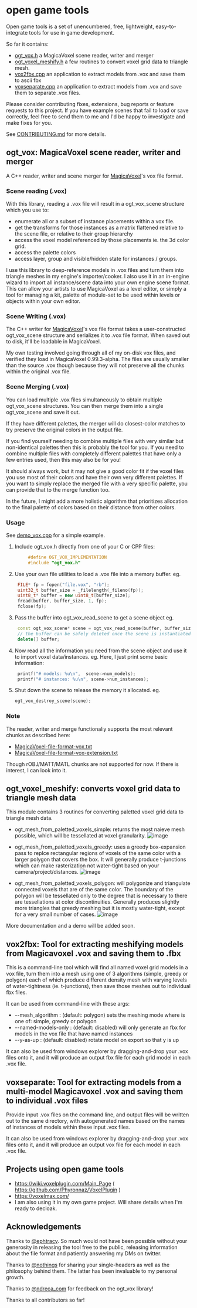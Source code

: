 # open game tools

Open game tools is a set of unencumbered, free, lightweight, easy-to-integrate tools for use in game development. 

So far it contains: 
- [ogt_vox.h](https://github.com/jpaver/opengametools/blob/master/src/ogt_vox.h) a MagicaVoxel scene reader, writer and merger
- [ogt_voxel_meshify.h](https://github.com/jpaver/opengametools/blob/master/src/ogt_voxel_meshify.h) a few routines to convert voxel grid data to triangle mesh.
- [vox2fbx.cpp](https://github.com/jpaver/opengametools/blob/master/apps/vox2fbx.cpp) an application to extract models from .vox and save them to ascii fbx
- [voxseparate.cpp](https://github.com/jpaver/opengametools/blob/master/apps/voxseparate.cpp) an application to extract models from .vox and save them to separate .vox files.

Please consider contributing fixes, extensions, bug reports or feature requests to this project. If you have example scenes that fail to load or save correctly, feel free to send them to me and I'd be happy to investigate and make fixes for you.

See [CONTRIBUTING.md](https://github.com/jpaver/opengametools/blob/master/CONTRIBUTING.md) for more details.

## ogt_vox: MagicaVoxel scene reader, writer and merger

A C++ reader, writer and scene merger for [MagicaVoxel](https://ephtracy.github.io/)'s vox file format.

### Scene reading (.vox) 

With this library, reading a .vox file will result in a ogt_vox_scene structure which you use to:
- enumerate all or a subset of instance placements within a vox file.
- get the transforms for those instances as a matrix flattened relative to the scene file, or relative to their group hierarchy
- access the voxel model referenced by those placements ie. the 3d color grid.
- access the palette colors
- access layer, group and visible/hidden state for instances / groups.

I use this library to deep-reference models in .vox files and turn them into triangle meshes in my engine's importer/cooker. I also use it in an in-engine wizard to import all instance/scene data into your own engine scene format. This can allow your artists to use MagicaVoxel as a level editor, or simply a tool for managing a kit, palette of module-set to be used within levels or objects within your own editor. 

### Scene Writing (.vox)

The C++ writer for [MagicaVoxel](https://ephtracy.github.io/)'s vox file format takes a user-constructed ogt_vox_scene structure  and serializes it to .vox file format. When saved out to disk, it'll be loadable in MagicaVoxel. 

My own testing involved going through all of my on-disk vox files, and verified they load in MagicaVoxel 0.99.3-alpha. The files are usually smaller than the source .vox though because they will not preserve all the chunks within the original .vox file.

### Scene Merging (.vox)

You can load multiple .vox files simultaneously to obtain multiple ogt_vox_scene structures. You can then merge them into a single ogt_vox_scene and save it out.

If they have different palettes, the merger will do closest-color matches to try preserve the original colors in the output file.

If you find yourself needing to combine multiple files with very similar but non-identical palettes then this
is probably the tool for you. If you need to combine multiple files with completely different palettes that 
have only a few entries used, then this may also be for you! 

It should always work, but it may not give a good color fit if the voxel files you use most of their colors and have their own very different palettes. If you want to simply replace the merged file with a very specific palette, you can provide that to the merge function too. 

In the future, I might add a more holistic algorithm that prioritizes allocation to the final palette of colors based on their distance from other colors.

### Usage

See [demo_vox.cpp](https://github.com/jpaver/opengametools/blob/master/demo/demo_vox.cpp) for a simple example.

1. Include ogt_vox.h directly from one of your C or CPP files:

   ```c++
        #define OGT_VOX_IMPLEMENTATION
        #include "ogt_vox.h"
   ```
   
2. Use your own file utilities to load a .vox file into a memory buffer. eg.

   ```c++
    FILE* fp = fopen("file.vox", "rb");
    uint32_t buffer_size = _filelength(_fileno(fp));
    uint8_t* buffer = new uint8_t[buffer_size];
    fread(buffer, buffer_size, 1, fp);
    fclose(fp);
   ```
	
3. Pass the buffer into ogt_vox_read_scene to get a scene object eg.

   ```c++
    const ogt_vox_scene* scene = ogt_vox_read_scene(buffer, buffer_size);
    // the buffer can be safely deleted once the scene is instantiated.
    delete[] buffer;
   ```
   
4. Now read all the information you need from the scene object and use it to import voxel data/instances. 
   eg. Here, I just print some basic information:

   ```c++
    printf("# models: %u\n",  scene->num_models);
    printf("# instances: %u\n", scene->num_instances);
   ```
	
5. Shut down the scene to release the memory it allocated. eg.

   ```c++
   ogt_vox_destroy_scene(scene);
   ```
### Note 

The reader, writer and merge functionaliy supports the most relevant chunks as described here:
- [MagicaVoxel-file-format-vox.txt](https://github.com/ephtracy/voxel-model/blob/master/MagicaVoxel-file-format-vox.txt)
- [MagicaVoxel-file-format-vox-extension.txt](https://github.com/ephtracy/voxel-model/blob/master/MagicaVoxel-file-format-vox-extension.txt)

Though rOBJ/MATT/MATL chunks are not supported for now. If there is interest, I can look into it.

## ogt_voxel_meshify: converts voxel grid data to triangle mesh data

This module contains 3 routines for converting paletted voxel grid data to triangle mesh data.

- ogt_mesh_from_paletted_voxels_simple: returns the most naieve mesh possible, which will be tessellated at voxel granularity. 
![image](https://user-images.githubusercontent.com/8569715/114662155-13c6c100-9cad-11eb-9274-177ad85a82a4.png)

- ogt_mesh_from_paletted_voxels_greedy: uses a greedy box-expansion pass to replce rectangular regions of voxels of the same color with a larger polygon that covers the box. It will generally produce t-junctions which can make rasterization not water-tight based on your camera/project/distances.
![image](https://user-images.githubusercontent.com/8569715/114662173-1b866580-9cad-11eb-8671-4b0cb4d404f9.png)

- ogt_mesh_from_paletted_voxels_polygon: will polygonize and triangulate connected voxels that are of the same color. The boundary of the polygon will be tessellated only to the degree that is necessary to there are tessellations at color discontinuities. Generally produces slightly more triangles that greedy meshing but it is mostly water-tight, except for a very small number of cases.
![image](https://user-images.githubusercontent.com/8569715/114662191-20e3b000-9cad-11eb-8cd1-2e6be2a38512.png)


More documentation and a demo will be added soon.

## vox2fbx: Tool for extracting meshifying models from Magicavoxel .vox and saving them to .fbx

This is a command-line tool which will find all named voxel grid models in a vox file, turn them into a mesh using one of 3 algorithms (simple, greedy or polygon) each of which produce different density mesh with varying levels of water-tightness (ie. t-junctions), then save those meshes out to individual fbx files.

It can be used from command-line with these args:
 - --mesh_algorithm <algo> : (default: polygon) sets the meshing mode where <algo> is one of: simple, greedy or polygon
 - --named-models-only     : (default: disabled) will only generate an fbx for models in the vox file that have named instances
 - --y-as-up               : (default: disabled) rotate model on export so that y is up

It can also be used from windows explorer by dragging-and-drop your .vox files onto it, and it will produce an output fbx file for each grid model in each .vox file.

## voxseparate: Tool for extracting models from a multi-model Magicavoxel .vox and saving them to individual .vox files

Provide input .vox files on the command line, and output files will be written out to the same directory, with autogenerated names based on the names of instances of models within these input .vox files.

It can also be used from windows explorer by dragging-and-drop your .vox files onto it, and it will produce an output vox file for each model in each .vox file.

## Projects using open game tools

 - https://wiki.voxelplugin.com/Main_Page ( https://github.com/Phyronnaz/VoxelPlugin )
 - https://voxelmax.com/
 - I am also using it in my own game project. Will share details when I'm ready to decloak.

## Acknowledgements

Thanks to [@ephtracy](https://twitter.com/ephtracy). So much would not have been possible without your generosity in releasing the tool free to the public, releasing information about the file format and patiently answering my DMs on twitter.

Thanks to [@nothings](https://twitter.com/nothings) for sharing your single-headers as well as the philosophy behind them. The latter has been invaluable to my personal growth.

Thanks to [@ndreca_com](https://twitter.com/ndreca_com) for feedback on the ogt_vox library!

Thanks to all contributors so far!



